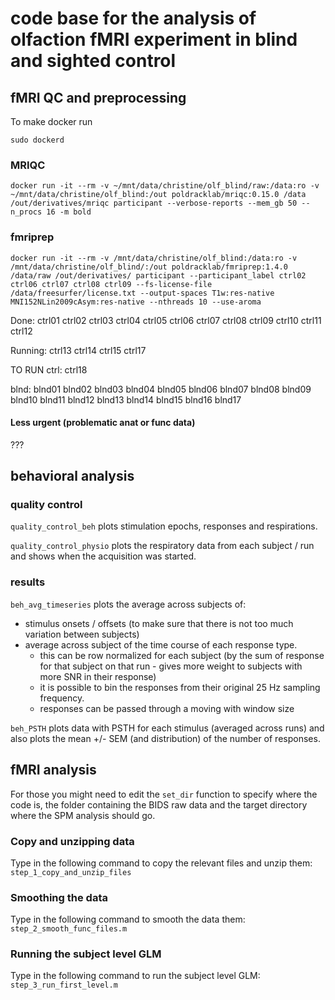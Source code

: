# code base for the analysis of olfaction fMRI experiment in blind and sighted control


## fMRI QC and preprocessing


To make docker run
```
sudo dockerd
```

### MRIQC

```
docker run -it --rm -v ~/mnt/data/christine/olf_blind/raw:/data:ro -v ~/mnt/data/christine/olf_blind:/out poldracklab/mriqc:0.15.0 /data /out/derivatives/mriqc participant --verbose-reports --mem_gb 50 --n_procs 16 -m bold
```

### fmriprep

```
docker run -it --rm -v /mnt/data/christine/olf_blind:/data:ro -v /mnt/data/christine/olf_blind/:/out poldracklab/fmriprep:1.4.0 /data/raw /out/derivatives/ participant --participant_label ctrl02 ctrl06 ctrl07 ctrl08 ctrl09 --fs-license-file /data/freesurfer/license.txt --output-spaces T1w:res-native MNI152NLin2009cAsym:res-native --nthreads 10 --use-aroma
```

Done:
ctrl01 ctrl02 ctrl03 ctrl04 ctrl05 ctrl06 ctrl07 ctrl08 ctrl09 ctrl10 ctrl11 ctrl12

Running:
ctrl13 ctrl14 ctrl15 ctrl17

TO RUN
ctrl:
ctrl18

blnd:
blnd01 blnd02 blnd03 blnd04 blnd05 blnd06 blnd07 blnd08 blnd09 blnd10 blnd11 blnd12 blnd13 blnd14 blnd15 blnd16 blnd17



#### Less urgent (problematic anat or func data)

???


## behavioral analysis

### quality control

`quality_control_beh` plots stimulation epochs, responses and respirations.

`quality_control_physio` plots the respiratory data from each subject / run and shows when the acquisition was started.

### results

`beh_avg_timeseries` plots the average across subjects of:
- stimulus onsets / offsets (to make sure that there is not too much variation between subjects)
- average across subject of the time course of each response type.
  - this can be row normalized for each subject (by the sum of response for that subject on that run - gives more weight to subjects with more SNR in their response)
  - it is possible to bin the responses from their original 25 Hz sampling frequency.
  - responses can be passed through a moving with window size

`beh_PSTH` plots data with PSTH for each stimulus (averaged across runs) and also plots the mean +/- SEM (and distribution) of the number of responses.


## fMRI analysis

For those you might need to edit the `set_dir` function to specify where the code is, the folder containing the BIDS raw data and the target directory where the SPM analysis should go.

### Copy and unzipping data
Type in the following command to copy the relevant files and unzip them:
`step_1_copy_and_unzip_files`


### Smoothing the data
Type in the following command to smooth the data them:
`step_2_smooth_func_files.m`


### Running the subject level GLM
Type in the following command to run the subject level GLM:
`step_3_run_first_level.m`

